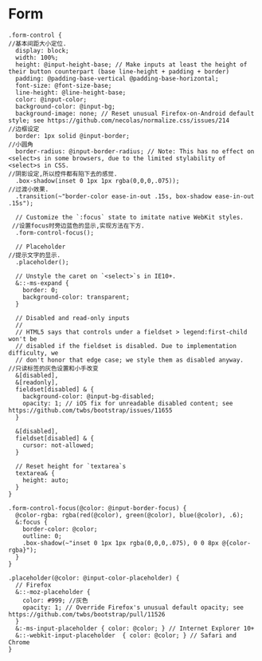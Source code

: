 # Form

    .form-control {
    //基本间距大小定位.
      display: block;
      width: 100%;
      height: @input-height-base; // Make inputs at least the height of their button counterpart (base line-height + padding + border)
      padding: @padding-base-vertical @padding-base-horizontal;
      font-size: @font-size-base;
      line-height: @line-height-base;
      color: @input-color;
      background-color: @input-bg;
      background-image: none; // Reset unusual Firefox-on-Android default style; see https://github.com/necolas/normalize.css/issues/214
    //边框设定  
      border: 1px solid @input-border;
    //小圆角  
      border-radius: @input-border-radius; // Note: This has no effect on <select>s in some browsers, due to the limited stylability of <select>s in CSS.
    //阴影设定,所以控件都有陷下去的感觉.  
      .box-shadow(inset 0 1px 1px rgba(0,0,0,.075));
    //过渡小效果.  
      .transition(~"border-color ease-in-out .15s, box-shadow ease-in-out .15s");
    
      // Customize the `:focus` state to imitate native WebKit styles.
     //设置focus时旁边蓝色的显示,实现方法在下方.
      .form-control-focus();
    
      // Placeholder
    //提示文字的显示. 
      .placeholder();
    
      // Unstyle the caret on `<select>`s in IE10+.
      &::-ms-expand {
        border: 0;
        background-color: transparent;
      }
    
      // Disabled and read-only inputs
      //
      // HTML5 says that controls under a fieldset > legend:first-child won't be
      // disabled if the fieldset is disabled. Due to implementation difficulty, we
      // don't honor that edge case; we style them as disabled anyway.
    //只读标签的灰色设置和小手改变  
      &[disabled],
      &[readonly],
      fieldset[disabled] & {
        background-color: @input-bg-disabled;
        opacity: 1; // iOS fix for unreadable disabled content; see https://github.com/twbs/bootstrap/issues/11655
      }
    
      &[disabled],
      fieldset[disabled] & {
        cursor: not-allowed;
      }
    
      // Reset height for `textarea`s
      textarea& {
        height: auto;
      }
    }
    
    .form-control-focus(@color: @input-border-focus) {
      @color-rgba: rgba(red(@color), green(@color), blue(@color), .6);
      &:focus {
        border-color: @color;
        outline: 0;
        .box-shadow(~"inset 0 1px 1px rgba(0,0,0,.075), 0 0 8px @{color-rgba}");
      }
    }
    
    .placeholder(@color: @input-color-placeholder) {
      // Firefox
      &::-moz-placeholder {
        color: #999; //灰色
        opacity: 1; // Override Firefox's unusual default opacity; see https://github.com/twbs/bootstrap/pull/11526
      }
      &:-ms-input-placeholder { color: @color; } // Internet Explorer 10+
      &::-webkit-input-placeholder  { color: @color; } // Safari and Chrome
    }    
            
    